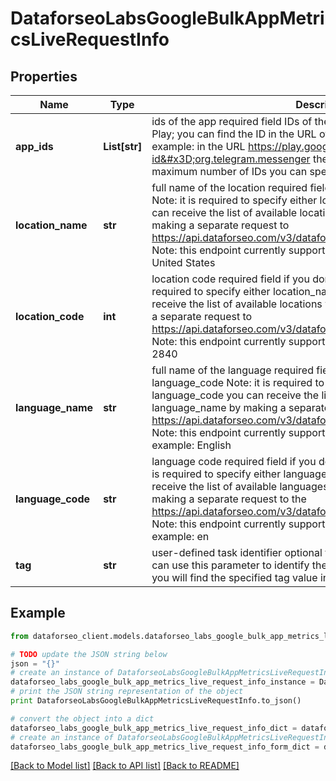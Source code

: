 # DataforseoLabsGoogleBulkAppMetricsLiveRequestInfo


## Properties

Name | Type | Description | Notes
------------ | ------------- | ------------- | -------------
**app_ids** | **List[str]** | ids of the app required field IDs of the mobile applications on Google Play; you can find the ID in the URL of every app listed on Google Play; example: in the URL https://play.google.com/store/apps/details?id&#x3D;org.telegram.messenger the id is org.telegram.messenger; the maximum number of IDs you can specify in this field is 1000 | [optional] 
**location_name** | **str** | full name of the location required field if you don’t specify location_code Note: it is required to specify either location_name or location_code you can receive the list of available locations with their location_name by making a separate request to https://api.dataforseo.com/v3/dataforseo_labs/locations_and_languages; Note: this endpoint currently supports the US location only; example: United States | [optional] 
**location_code** | **int** | location code required field if you don’t specify location_name Note: it is required to specify either location_name or location_code you can receive the list of available locations with their location_code by making a separate request to https://api.dataforseo.com/v3/dataforseo_labs/locations_and_languages; Note: this endpoint currently supports the US location only; example: 2840 | [optional] 
**language_name** | **str** | full name of the language required field if you don’t specify language_code Note: it is required to specify either language_name or language_code you can receive the list of available languages with their language_name by making a separate request to the https://api.dataforseo.com/v3/dataforseo_labs/locations_and_languages; Note: this endpoint currently supports the English language only; example: English | [optional] 
**language_code** | **str** | language code required field if you don’t specify language_name Note: it is required to specify either language_name or language_code you can receive the list of available languages with their language_code by making a separate request to the https://api.dataforseo.com/v3/dataforseo_labs/locations_and_languages; Note: this endpoint currently supports the English language only example: en | [optional] 
**tag** | **str** | user-defined task identifier optional field the character limit is 255 you can use this parameter to identify the task and match it with the result you will find the specified tag value in the data object of the response | [optional] 

## Example

```python
from dataforseo_client.models.dataforseo_labs_google_bulk_app_metrics_live_request_info import DataforseoLabsGoogleBulkAppMetricsLiveRequestInfo

# TODO update the JSON string below
json = "{}"
# create an instance of DataforseoLabsGoogleBulkAppMetricsLiveRequestInfo from a JSON string
dataforseo_labs_google_bulk_app_metrics_live_request_info_instance = DataforseoLabsGoogleBulkAppMetricsLiveRequestInfo.from_json(json)
# print the JSON string representation of the object
print DataforseoLabsGoogleBulkAppMetricsLiveRequestInfo.to_json()

# convert the object into a dict
dataforseo_labs_google_bulk_app_metrics_live_request_info_dict = dataforseo_labs_google_bulk_app_metrics_live_request_info_instance.to_dict()
# create an instance of DataforseoLabsGoogleBulkAppMetricsLiveRequestInfo from a dict
dataforseo_labs_google_bulk_app_metrics_live_request_info_form_dict = dataforseo_labs_google_bulk_app_metrics_live_request_info.from_dict(dataforseo_labs_google_bulk_app_metrics_live_request_info_dict)
```
[[Back to Model list]](../README.md#documentation-for-models) [[Back to API list]](../README.md#documentation-for-api-endpoints) [[Back to README]](../README.md)


